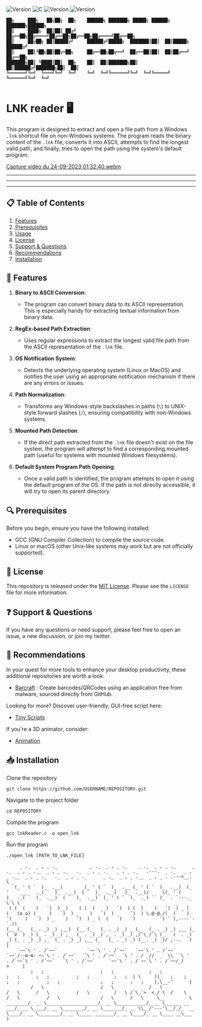 ![Version](https://img.shields.io/badge/PRE_ALPHA-red) ![C](https://img.shields.io/badge/C-GCC-purple)
![Version](https://img.shields.io/badge/LINUX-yellow) ![Version](https://img.shields.io/badge/MacOS-white) 
```
██╗     ███╗   ██╗██╗  ██╗    ██████╗ ███████╗ █████╗ ██████╗ ███████╗██████╗ 
██║     ████╗  ██║██║ ██╔╝    ██╔══██╗██╔════╝██╔══██╗██╔══██╗██╔════╝██╔══██╗
██║     ██╔██╗ ██║█████╔╝     ██████╔╝█████╗  ███████║██║  ██║█████╗  ██████╔╝
██║     ██║╚██╗██║██╔═██╗     ██╔══██╗██╔══╝  ██╔══██║██║  ██║██╔══╝  ██╔══██╗
███████╗██║ ╚████║██║  ██╗    ██║  ██║███████╗██║  ██║██████╔╝███████╗██║  ██║
╚══════╝╚═╝  ╚═══╝╚═╝  ╚═╝    ╚═╝  ╚═╝╚══════╝╚═╝  ╚═╝╚═════╝ ╚══════╝╚═╝  ╚═╝
                                                                              
```


#  LNK reader 🖥️

This program is designed to extract and open a file path from a Windows `.lnk` shortcut file on non-Windows systems. The program reads the binary content of the `.lnk` file, converts it into ASCII, attempts to find the longest valid path, and finally, tries to open the path using the system's default program.

[Capture vidéo du 24-09-2023 01:32:40.webm](https://github.com/SECRET-GUEST/windows_link_reader/assets/92639080/f92222d6-e028-4166-8e6d-a9c7bd40f144)

---
---
---

## 📋 Table of Contents

1. [Features](#-features)
2. [Prerequisites](#-prerequisites)
3. [Usage](#-usage)
4. [License](#-license)
5. [Support & Questions](#-support--questions)
6. [Recommendations](#-recommendations)
7. [Installation](#-installation)
<!-- 3. [to do](#-todo) -->
## 🌟 Features

1. **Binary to ASCII Conversion**:
    - The program can convert binary data to its ASCII representation. This is especially handy for extracting textual information from binary data.

2. **RegEx-based Path Extraction**:
    - Uses regular expressions to extract the longest valid file path from the ASCII representation of the `.lnk` file.

3. **OS Notification System**:
    - Detects the underlying operating system (Linux or MacOS) and notifies the user using an appropriate notification mechanism if there are any errors or issues.

4. **Path Normalization**:
    - Transforms any Windows-style backslashes in paths (`\`) to UNIX-style forward slashes (`/`), ensuring compatibility with non-Windows systems.

5. **Mounted Path Detection**:
    - If the direct path extracted from the `.lnk` file doesn't exist on the file system, the program will attempt to find a corresponding mounted path (useful for systems with mounted Windows filesystems).

6. **Default System Program Path Opening**:
    - Once a valid path is identified, the program attempts to open it using the default program of the OS. If the path is not directly accessible, it will try to open its parent directory.

## 🔍 Prerequisites

Before you begin, ensure you have the following installed:

- GCC (GNU Compiler Collection) to compile the source code.
- Linux or macOS (other Unix-like systems may work but are not officially supported).


<!--
## 🛠️ TODO

1.
2.
-->

## 📜 License

This repository is released under the [MIT License](LICENSE). Please see the `LICENSE` file for more information.


## ❓ Support & Questions

If you have any questions or need support, please feel free to open an issue, a new discussion, or join my twitter.


## 💎 Recommendations  

In your quest for more tools to enhance your desktop productivity, these additional repositories are worth a look:

- [Barcraft](https://github.com/SECRET-GUEST/barcraft) : Create barcodes/QRCodes using an application free from malware, sourced directly from GitHub.

Looking for more? Discover user-friendly, GUI-free script here: 
- [Tiny Scripts](https://github.com/SECRET-GUEST/tiny-scripts)

If you're a 3D animator, consider:
- [Animation](https://github.com/SECRET-GUEST/animation)



## 📥 Installation


Clone the repository
```
git clone https://github.com/USERNAME/REPOSITORY.git
```
Navigate to the project folder
```
cd REPOSITORY
```
Compile the program
```
gcc lnkReader.c -o open_lnk
```
Run the program
```
./open_lnk [PATH_TO_LNK_FILE]
```

```
     _ ._  _ , _ ._            _ ._  _ , _ ._    _ ._  _ , _ ._      _ ._  _ , _ .__  _ , _ ._   ._  _ , _ ._   _ , _ ._   .---.  _ ._   _ , _ .__  _ , _ ._   ._  _ , _ ._      _ ._  _ , _ .__  _ , _ . .---<__. \ _
   (_ ' ( `  )_  .__)        (_ ' ( `  )_  .__ (_ ' ( `  )_  .__)  (_ '    ___   ._( `  )_  .__)  ( `  )_  .__)   )_  .__)/     \(_ ' (    )_  ._( `  )_  .__)  ( `  )_  .__)  (_ ' ( `  )_  ._( `` )_  . `---._  \ \ \
 ( (  (    )   `)  ) _)    ( (  (    )   `)  ) (  (    )   `)  ) _ (  (   (o o) )     )   `)  ) _    )   `)  ) _    `)  ) \.@-@./(  (    )   `)     )   `)  ) _    )   `)  ) _ (  (    )   `)         `) ` ),----`- `.))  
(__ (_   (_ . _) _) ,__)  (__ (_   (_ . _) _) _ (_   (_ . _) _) ,__ (_   (  V  ) _) (_ . _) _) ,_  (_ . _) _) ,_ . _) _) ,/`\_/`\ (_   (  . _) _) (_ . _) _) ,_  (_ . _) _) ,__ (_   (_ . _) _) (__. _) _)/ ,--.   )  |
    `~~`\ ' . /`~~`           `~~`\ ' . /`~~`   `~~`\ ' . /`~~`     `~~`/--m-m- ~~`\ ' . /`~~`   `\ ' . /`~~`  `\ ' . /  //  _  \\ ``\ '  . /`~~`\ ' . /`~~`   `\ ' . /`~~`     `~~`\ ' . /`~~`\ ' . /`~~/_/    >     |
         ;   ;                     ;   ;             ;   ;               ;   ;      ;   ;          ;   ;         ;   ;  | \     )|_   ;    ;      ;   ;          ;   ;               ;   ;      ;   ;    |,\__-'      |
         /   \                     /   \             /   \               /   \      /   \          /   \         /   \ /`\_`>  <_/ \  /    \      /   \          /   \               /   \      /   \     \__         \
________/_ __ \___________________/_ __ \___________/_ __ \______ __ ___/_ __ \____/_ __ \________/_ __ \_______/_ __ \\__/'---'\__/_/_  __ \____/_ __ \________/_ __ \_____ _______/_ __ \____/_ __ \____ __\___      )
```
